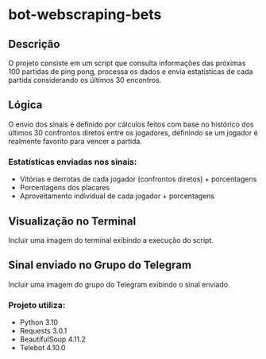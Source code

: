 # bot-webscraping-bets

<h2>Descrição</h2>
<p>O projeto consiste em um script que consulta informações das próximas 100 partidas de ping pong, processa os dados e envia estatísticas de cada partida considerando os últimos 30 encontros.</p>
<h2>Lógica</h2>
<p>O envio dos sinais é definido por cálculos feitos com base no histórico dos últimos 30 confrontos diretos entre os jogadores, definindo se um jogador é realmente favorito para vencer a partida.</p>
<h3>Estatísticas enviadas nos sinais:</h3>
<ul>
<li>Vitórias e derrotas de cada jogador (confrontos diretos) + porcentagens</li>
<li>Porcentagens dos placares</li>
<li>Aproveitamento individual de cada jogador + porcentagens</li>
</ul>

<h2>Visualização no Terminal</h2>
<p>Incluir uma imagem do terminal exibindo a execução do script.</p>

<h2>Sinal enviado no Grupo do Telegram</h2>
<p>Incluir uma imagem do grupo do Telegram exibindo o sinal enviado.</p>

<h3>Projeto utiliza:</h3>
<ul>
<li>Python 3.10</li>
<li>Requests 3.0.1</li>
<li>BeautifulSoup 4.11.2</li>
<li>Telebot 4.10.0</li>
</ul>

